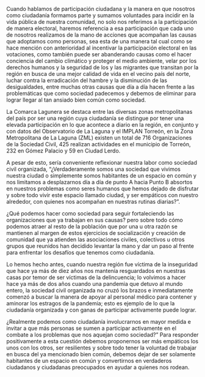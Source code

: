 
Cuando hablamos de participación ciudadana y la manera en que nosotros como ciudadanía formamos parte y sumamos voluntades para incidir en la vida pública de nuestra comunidad, no solo nos referimos a la participación de manera  electoral, haremos referencia a esa participación que cada uno de nosotros realizamos de la mano de acciones que acompañan las causas que adoptamos como personas, sea esta de una manera tal cual como se hace mención con anterioridad al incentivar la participación electoral en las votaciones, como también puede ser abanderando causas como el hacer conciencia del cambio climático y proteger el medio ambiente, velar por los derechos humanos y la seguridad de los y las migrantes que transitan por la región en busca de una mejor calidad de vida en el vecino país del norte, luchar contra la erradicación del hambre y la disminución de las desigualdades, entre muchas otras causas que día a día hacen frente a las problemáticas que como sociedad padecemos y debemos de eliminar para lograr llegar al tan ansiado bien común como sociedad.

La Comarca Lagunera se destaca entre las diversas zonas metropolitanas del país por ser una región cuya ciudadanía se distingue por tener una elevada participación en lo que acontece a diario en la región, en conjunto y con datos del Observatorio de La Laguna y el IMPLAN Torreón, en la Zona Metropolitana de La Laguna (ZML) existen un total de 716 Organizaciones de la Sociedad Civil, 425 realizan actividades en el municipio de Torreón, 232 en Gómez Palacio y 59 en Ciudad Lerdo.

A pesar de esto, sería conveniente reflexionar nuestra labor como sociedad civil organizada, “¿Verdaderamente somos una sociedad que vivimos nuestra ciudad o simplemente somos habitantes de un espacio en común y nos limitamos a desplazarnos día a día de punto A hacia Punto B absortos en nuestros problemas como seres humanos que hemos dejado de disfrutar y sobre todo vivir este espacio llamado ciudad, y ser empáticos con nuestro alrededor, con quienes nos acompañan en nuestras rutinas diarias?”.

¿Qué podemos hacer como sociedad para seguir fortaleciendo las organizaciones que ya trabajan en sus causas? pero sobre todo cómo podemos atraer al resto de la población que por una u otra razón se mantienen al margen de estos ejercicios de socialización y creación de comunidad que ya atienden las asociaciones civiles, colectivos u otros grupos que reunidos han decidido levantar la mano y dar un paso al frente para enfrentar los desafíos que tenemos como ciudadanía.

Lo hemos hecho antes, cuando nuestra región fue víctima de la inseguridad que hace ya más de diez años nos mantenía resguardados en nuestras casas por temor de ser víctimas de la delincuencia; lo volvimos a hacer hace ya más de dos años cuando una pandemia que detuvo al mundo entero, la sociedad civil organizada no cruzó los brazos e inmediatamente comenzó a buscar la manera de apoyar al personal médico para contener y aminorar los estragos de la pandemia; esto es ejemplo de lo que la ciudadanía organizada y con ganas de participar activamente puede lograr.

¿Realmente podemos como ciudadanía involucrarnos en mayor medida e invitar a que más personas se sumen a participar activamente en el combate a los problemas que nos aquejan como sociedad?” Para responder positivamente a esta cuestión debemos proponernos ser más empáticos los unos con los otros, ser resilientes y sobre todo tener la voluntad de trabajar en busca del ya mencionado bien común, debemos dejar de ser solamente habitantes de un espacio en común y convertirnos en verdaderos ciudadanos y ciudadanas preocupados en ayudar a quienes nos rodean.

